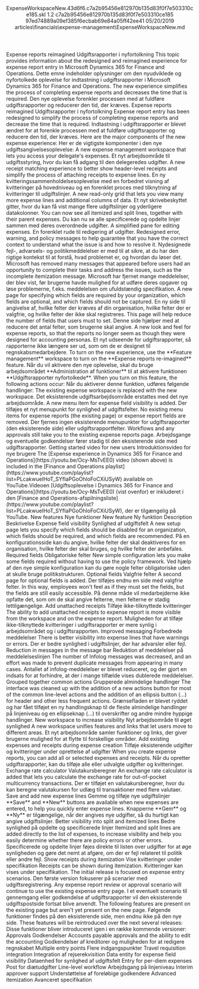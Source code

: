 <?xml version="1.0" encoding="UTF-8"?>
<xliff xmlns:logoport="urn:logoport:xliffeditor:xliff-extras:1.0" xmlns:tilt="urn:logoport:xliffeditor:tilt-non-translatables:1.0" xmlns:xsi="http://www.w3.org/2001/XMLSchema-instance" xmlns="urn:oasis:names:tc:xliff:document:1.2" xmlns:xliffext="urn:microsoft:content:schema:xliffextensions" version="1.2" xsi:schemaLocation="urn:oasis:names:tc:xliff:document:1.2 xliff-core-1.2-transitional.xsd">
  <file datatype="xml" source-language="en-US" original="ExpenseWorkspaceNew.md" target-language="da-DK">
    <header>
      <tool tool-company="Microsoft" tool-version="1.0-7889195" tool-name="mdxliff" tool-id="mdxliff"/>
      <xliffext:skl_file_name>ExpenseWorkspaceNew.43d6f6.c7a2b95456e812970b135d83f0f7e503310ce185.skl</xliffext:skl_file_name>
      <xliffext:version>1.2</xliffext:version>
      <xliffext:ms.openlocfilehash>c7a2b95456e812970b135d83f0f7e503310ce185</xliffext:ms.openlocfilehash>
      <xliffext:ms.sourcegitcommit>97ed74889a09ef385f6ecbab69e84a05ff42ee41</xliffext:ms.sourcegitcommit>
      <xliffext:ms.lasthandoff>05/20/2019</xliffext:ms.lasthandoff>
      <xliffext:ms.openlocfilepath>articles\financials\expense-management\ExpenseWorkspaceNew.md</xliffext:ms.openlocfilepath>
    </header>
    <body>
      <group extype="content" id="content">
        <trans-unit xml:space="preserve" translate="yes" id="101" restype="x-metadata">
          <source>Expense reports reimagined</source>
        <target logoport:matchpercent="101" state="translated" state-qualifier="leveraged-tm">Udgiftsrapporter i nyfortolkning</target></trans-unit>
        <trans-unit xml:space="preserve" translate="yes" id="102" restype="x-metadata">
          <source>This topic provides information about the redesigned and reimagined experience for expense report entry in Microsoft Dynamics 365 for Finance and Operations.</source>
        <target logoport:matchpercent="101" state="translated" state-qualifier="leveraged-tm">Dette emne indeholder oplysninger om den nyudviklede og nyfortolkede oplevelse for indtastning i udgiftsrapporter i Microsoft Dynamics 365 for Finance and Operations.</target></trans-unit>
        <trans-unit xml:space="preserve" translate="yes" id="103" restype="x-metadata">
          <source>The new experience simplifies the process of completing expense reports and decreases the time that is required.</source>
        <target logoport:matchpercent="101" state="translated" state-qualifier="leveraged-tm">Den nye oplevelse forenkler processen med at fuldføre udgiftsrapporter og reducerer den tid, der kræves.</target></trans-unit>
        <trans-unit xml:space="preserve" translate="yes" id="104">
          <source>Expense reports reimagined</source>
        <target logoport:matchpercent="101" state="translated" state-qualifier="leveraged-tm">Udgiftsrapporter i nyfortolkning</target></trans-unit>
        <trans-unit xml:space="preserve" translate="yes" id="105">
          <source>Expense report entry has been redesigned to simplify the process of completing expense reports and decrease the time that is required.</source>
        <target logoport:matchpercent="101" state="translated" state-qualifier="leveraged-tm">Indtastning i udgiftsrapporter er blevet ændret for at forenkle processen med at fuldføre udgiftsrapporter og reducere den tid, der kræves.</target></trans-unit>
        <trans-unit xml:space="preserve" translate="yes" id="106">
          <source>Here are the major components of the new expense experience:</source>
        <target logoport:matchpercent="101" state="translated" state-qualifier="leveraged-tm">Her er de vigtigste komponenter i den nye udgiftsangivelsesoplevelse:</target></trans-unit>
        <trans-unit xml:space="preserve" translate="yes" id="107">
          <source>A new expense management workspace that lets you access your delegate's expenses.</source>
        <target logoport:matchpercent="101" state="translated" state-qualifier="leveraged-tm">Et nyt arbejdsområde til udgiftsstyring, hvor du kan få adgang til den delegeredes udgifter.</target></trans-unit>
        <trans-unit xml:space="preserve" translate="yes" id="108">
          <source>A new receipt matching experience to better show header-level receipts and simplify the process of attaching receipts to expense lines.</source>
        <target logoport:matchpercent="101" state="translated" state-qualifier="leveraged-tm">En ny kvitteringssammenholdelsesoplevelse med en forbedret visning af kvitteringer på hovedniveau og en forenklet proces med tilknytning af kvitteringer til udgiftslinjer.</target></trans-unit>
        <trans-unit xml:space="preserve" translate="yes" id="109">
          <source>A new read-only grid that lets you view many more expense lines and additional columns of data.</source>
        <target logoport:matchpercent="101" state="translated" state-qualifier="leveraged-tm">Et nyt skrivebeskyttet gitter, hvor du kan få vist mange flere udgiftslinjer og yderligere datakolonner.</target></trans-unit>
        <trans-unit xml:space="preserve" translate="yes" id="110">
          <source>You can now see all itemized and split lines, together with their parent expenses.</source>
        <target logoport:matchpercent="101" state="translated" state-qualifier="leveraged-tm">Du kan nu se alle specificerede og opdelte linjer sammen med deres overordnede udgifter.</target></trans-unit>
        <trans-unit xml:space="preserve" translate="yes" id="111">
          <source>A simplified pane for editing expenses.</source>
        <target logoport:matchpercent="101" state="translated" state-qualifier="leveraged-tm">En forenklet rude til redigering af udgifter.</target></trans-unit>
        <trans-unit xml:space="preserve" translate="yes" id="112">
          <source>Redesigned error, warning, and policy messages to help guarantee that you have the correct context to understand what the issue is and how to resolve it.</source>
        <target logoport:matchpercent="101" state="translated" state-qualifier="leveraged-tm">Nydesignede fejl-, advarsels- og politikmeddelelser er med til at sikre, at du har den rigtige kontekst til at forstå, hvad problemet er, og hvordan du løser det.</target></trans-unit>
        <trans-unit xml:space="preserve" translate="yes" id="113">
          <source>Microsoft has removed many messages that appeared before users had an opportunity to complete their tasks and address the issues, such as the incomplete itemization message.</source>
        <target logoport:matchpercent="101" state="translated" state-qualifier="leveraged-tm">Microsoft har fjernet mange meddelelser, der blev vist, før brugerne havde mulighed for at udføre deres opgaver og løse problemerne, f.eks. meddelelsen om ufuldstændig specifikation.</target></trans-unit>
        <trans-unit xml:space="preserve" translate="yes" id="114">
          <source>A new page for specifying which fields are required by your organization, which fields are optional, and which fields should not be captured.</source>
        <target logoport:matchpercent="101" state="translated" state-qualifier="leveraged-tm">En ny side til angivelse af, hvilke felter der kræves af din organisation, hvilke felter der er valgfrie, og hvilke felter der ikke skal registreres.</target></trans-unit>
        <trans-unit xml:space="preserve" translate="yes" id="115">
          <source>This page will help reduce the number of fields that users must to set.</source>
        <target logoport:matchpercent="101" state="translated" state-qualifier="leveraged-tm">Denne side hjælper med at reducere det antal felter, som brugerne skal angive.</target></trans-unit>
        <trans-unit xml:space="preserve" translate="yes" id="116">
          <source>A new look and feel for expense reports, so that the reports no longer seem as though they were designed for accounting personas.</source>
        <target logoport:matchpercent="101" state="translated" state-qualifier="leveraged-tm">Et nyt udseende for udgiftsrapporter, så rapporterne ikke længere ser ud, som om de er designet til regnskabsmedarbejdere.</target></trans-unit>
        <trans-unit xml:space="preserve" translate="yes" id="117">
          <source>To turn on the new experience, use the <bpt id="p1">**</bpt>Feature management<ept id="p1">**</ept> workspace to turn on the <bpt id="p2">**</bpt>Expense reports re-imagined<ept id="p2">**</ept> feature.</source>
        <target logoport:matchpercent="101" state="translated" state-qualifier="leveraged-tm">Når du vil aktivere den nye oplevelse, skal du bruge arbejdsområdet <bpt id="p1">**</bpt>Administration af funktioner<ept id="p1">**</ept> til at aktivere funktionen <bpt id="p2">**</bpt>Udgiftsrapporter nyfortolkede<ept id="p2">**</ept>.</target></trans-unit>
        <trans-unit xml:space="preserve" translate="yes" id="118">
          <source>When you turn on this feature, the following actions occur:</source>
        <target logoport:matchpercent="101" state="translated" state-qualifier="leveraged-tm">Når du aktiverer denne funktion, udføres følgende handlinger:</target></trans-unit>
        <trans-unit xml:space="preserve" translate="yes" id="119">
          <source>The existing expense workspace is replaced with the new workspace.</source>
        <target logoport:matchpercent="101" state="translated" state-qualifier="leveraged-tm">Det eksisterende udgiftsarbejdsområde erstattes med det nye arbejdsområde.</target></trans-unit>
        <trans-unit xml:space="preserve" translate="yes" id="120">
          <source>A new menu item for expense field visibility is added.</source>
        <target logoport:matchpercent="101" state="translated" state-qualifier="leveraged-tm">Der tilføjes et nyt menupunkt for synlighed af udgiftsfelter.</target></trans-unit>
        <trans-unit xml:space="preserve" translate="yes" id="121">
          <source>No existing menu items for expense reports (the existing page) or expense report fields are removed.</source>
        <target logoport:matchpercent="101" state="translated" state-qualifier="leveraged-tm">Der fjernes ingen eksisterende menupunkter for udgiftsrapporter (den eksisterende side) eller udgiftsrapportfelter.</target></trans-unit>
        <trans-unit xml:space="preserve" translate="yes" id="122">
          <source>Workflows and any approvals still take you to the existing expense reports page.</source>
        <target logoport:matchpercent="100" state="translated" state-qualifier="leveraged-tm">Arbejdsgange og eventuelle godkendelser fører stadig til den eksisterende side med udgiftsrapporter.</target></trans-unit>
        <trans-unit xml:space="preserve" translate="yes" id="123">
          <source>Getting started video for new users</source>
        <target logoport:matchpercent="100" state="translated" state-qualifier="leveraged-tm">Introduktionsvideo for nye brugere</target></trans-unit>
        <trans-unit xml:space="preserve" translate="yes" id="124">
          <source>The <bpt id="p1">[</bpt>Expense experience in Dynamics 365 for Finance and Operations<ept id="p1">](https://youtu.be/Ocy-MsTvEE0)</ept> video (shown above) is included in the <bpt id="p2">[</bpt>Finance and Operations playlist<ept id="p2">](https://www.youtube.com/playlist?list=PLcakwueIHoT_SYfIaPGoOhloFoCXiUSyW)</ept> available on YouTube.</source><target logoport:matchpercent="70" state="translated" state-qualifier="leveraged-mt">Videoen <bpt id="p1">[</bpt>Udgiftsoplevelse i Dynamics 365 for Finance and Operations<ept id="p1">](https://youtu.be/Ocy-MsTvEE0)</ept> (vist ovenfor) er inkluderet i den <bpt id="p2">[</bpt>Finance and Operations-afspilningsliste<ept id="p2">](https://www.youtube.com/playlist?list=PLcakwueIHoT_SYfIaPGoOhloFoCXiUSyW)</ept>, der er tilgængelig på YouTube.</target>
        </trans-unit>
        <trans-unit xml:space="preserve" translate="yes" id="125">
          <source>New features</source>
        <target logoport:matchpercent="100" state="translated" state-qualifier="leveraged-tm">Nye funktioner</target></trans-unit>
        <trans-unit xml:space="preserve" translate="yes" id="126">
          <source>New feature</source>
        <target logoport:matchpercent="100" state="translated" state-qualifier="leveraged-tm">Ny funktion</target></trans-unit>
        <trans-unit xml:space="preserve" translate="yes" id="127">
          <source>Description</source>
        <target logoport:matchpercent="100" state="translated" state-qualifier="leveraged-tm">Beskrivelse</target></trans-unit>
        <trans-unit xml:space="preserve" translate="yes" id="128">
          <source>Expense field visibility</source>
        <target logoport:matchpercent="100" state="translated" state-qualifier="leveraged-tm">Synlighed af udgiftsfelt</target></trans-unit>
        <trans-unit xml:space="preserve" translate="yes" id="129">
          <source>A new setup page lets you specify which fields should be disabled for an organization, which fields should be required, and which fields are recommended.</source>
        <target logoport:matchpercent="101" state="translated" state-qualifier="leveraged-tm">På en konfigurationsside kan du angive, hvilke felter der skal deaktiveres for en organisation, hvilke felter der skal bruges, og hvilke felter der anbefales.</target></trans-unit>
        <trans-unit xml:space="preserve" translate="yes" id="130">
          <source>Required fields</source>
        <target logoport:matchpercent="101" state="translated" state-qualifier="leveraged-tm">Obligatoriske felter</target></trans-unit>
        <trans-unit xml:space="preserve" translate="yes" id="131">
          <source>New simple configuration lets you make some fields required without having to use the policy framework.</source>
        <target logoport:matchpercent="101" state="translated" state-qualifier="leveraged-tm">Ved hjælp af den nye simple konfiguration kan du gøre nogle felter obligatoriske uden at skulle bruge politikstrukturen.</target></trans-unit>
        <trans-unit xml:space="preserve" translate="yes" id="132">
          <source>Optional fields</source>
        <target logoport:matchpercent="101" state="translated" state-qualifier="leveraged-tm">Valgfrie felter</target></trans-unit>
        <trans-unit xml:space="preserve" translate="yes" id="133">
          <source>A second page for optional fields is added.</source>
        <target logoport:matchpercent="101" state="translated" state-qualifier="leveraged-tm">Der tilføjes endnu en side med valgfrie felter.</target></trans-unit>
        <trans-unit xml:space="preserve" translate="yes" id="134">
          <source>In this way, employees won't feel as if they must set the fields, but the fields are still easily accessible.</source>
        <target logoport:matchpercent="101" state="translated" state-qualifier="leveraged-tm">På denne måde vil medarbejderne ikke opfatte det, som om de skal angive felterne, men felterne er stadig lettilgængelige.</target></trans-unit>
        <trans-unit xml:space="preserve" translate="yes" id="135">
          <source>Add unattached receipts</source>
        <target logoport:matchpercent="101" state="translated" state-qualifier="leveraged-tm">Tilføje ikke-tilknyttede kvitteringer</target></trans-unit>
        <trans-unit xml:space="preserve" translate="yes" id="136">
          <source>The ability to add unattached receipts to expense report is more visible from the workspace and on the expense report.</source>
        <target logoport:matchpercent="101" state="translated" state-qualifier="leveraged-tm">Muligheden for at tilføje ikke-tilknyttede kvitteringer i udgiftsrapporter er mere synlig i arbejdsområdet og i udgiftsrapporten.</target></trans-unit>
        <trans-unit xml:space="preserve" translate="yes" id="137">
          <source>Improved messaging</source>
        <target logoport:matchpercent="101" state="translated" state-qualifier="leveraged-tm">Forbedrede meddelelser</target></trans-unit>
        <trans-unit xml:space="preserve" translate="yes" id="138">
          <source>There is better visibility into expense lines that have warnings or errors.</source>
        <target logoport:matchpercent="101" state="translated" state-qualifier="leveraged-tm">Der er bedre synlighed i udgiftslinjer, der har advarsler eller fejl.</target></trans-unit>
        <trans-unit xml:space="preserve" translate="yes" id="139">
          <source>Reduction in messages in the message bar</source>
        <target logoport:matchpercent="101" state="translated" state-qualifier="leveraged-tm">Reduktion af meddelelser på meddelelseslinjen</target></trans-unit>
        <trans-unit xml:space="preserve" translate="yes" id="140">
          <source>The number of Infolog messages was decreased, and an effort was made to prevent duplicate messages from appearing in many cases.</source>
        <target logoport:matchpercent="101" state="translated" state-qualifier="leveraged-tm">Antallet af infolog-meddelelser er blevet reduceret, og der gjort en indsats for at forhindre, at der i mange tilfælde vises dublerede meddelelser.</target></trans-unit>
        <trans-unit xml:space="preserve" translate="yes" id="141">
          <source>Grouped together common actions</source>
        <target logoport:matchpercent="101" state="translated" state-qualifier="leveraged-tm">Grupperede almindelige handlinger</target></trans-unit>
        <trans-unit xml:space="preserve" translate="yes" id="142">
          <source>The interface was cleaned up with the addition of a new actions button for most of the common line-level actions and the addition of an ellipsis button (...) for header and other less frequent actions.</source>
        <target logoport:matchpercent="101" state="translated" state-qualifier="leveraged-tm">Grænsefladen er blevet ryddet og har fået tilføjet en ny handlingsknap til de fleste almindelige handlinger på linjeniveau og en ellipseknap (...) til overskrifter og andre mindre hyppige handlinger.</target></trans-unit>
        <trans-unit xml:space="preserve" translate="yes" id="143">
          <source>New workspace to increase visibility</source>
        <target logoport:matchpercent="101" state="translated" state-qualifier="leveraged-tm">Nyt arbejdsområde til øget synlighed</target></trans-unit>
        <trans-unit xml:space="preserve" translate="yes" id="144">
          <source>A new workspace unifies features and links that let users move to different areas.</source>
        <target logoport:matchpercent="101" state="translated" state-qualifier="leveraged-tm">Et nyt arbejdsområde samler funktioner og links, der giver brugerne mulighed for at flytte til forskellige områder.</target></trans-unit>
        <trans-unit xml:space="preserve" translate="yes" id="145">
          <source>Add existing expenses and receipts during expense creation</source>
        <target logoport:matchpercent="101" state="translated" state-qualifier="leveraged-tm">Tilføje eksisterende udgifter og kvitteringer under oprettelse af udgifter</target></trans-unit>
        <trans-unit xml:space="preserve" translate="yes" id="146">
          <source>When you create expense reports, you can add all or selected expenses and receipts.</source>
        <target logoport:matchpercent="101" state="translated" state-qualifier="leveraged-tm">Når du opretter udgiftsrapporter, kan du tilføje alle eller udvalgte udgifter og kvitteringer.</target></trans-unit>
        <trans-unit xml:space="preserve" translate="yes" id="147">
          <source>Exchange rate calculator</source>
        <target logoport:matchpercent="101" state="translated" state-qualifier="leveraged-tm">Valutakursberegner</target></trans-unit>
        <trans-unit xml:space="preserve" translate="yes" id="148">
          <source>An exchange rate calculator is added that lets you calculate the exchange rate for out-of-pocket multicurrency transactions.</source>
        <target logoport:matchpercent="101" state="translated" state-qualifier="leveraged-tm">Der er tilføjet en valutakursberegner, hvor du kan beregne valutakursen for udlæg til transaktioner med flere valutaer.</target></trans-unit>
        <trans-unit xml:space="preserve" translate="yes" id="149">
          <source>Save and add new expense lines</source>
        <target logoport:matchpercent="101" state="translated" state-qualifier="leveraged-tm">Gemme og tilføje nye udgiftslinjer</target></trans-unit>
        <trans-unit xml:space="preserve" translate="yes" id="150">
          <source><bpt id="p1">**</bpt>Save<ept id="p1">**</ept> and <bpt id="p2">**</bpt>New<ept id="p2">**</ept> buttons are available when new expenses are entered, to help you quickly enter expense lines.</source>
        <target logoport:matchpercent="101" state="translated" state-qualifier="leveraged-tm">Knapperne <bpt id="p1">**</bpt>Gem<ept id="p1">**</ept> og <bpt id="p2">**</bpt>Ny<ept id="p2">**</ept> er tilgængelige, når der angives nye udgifter, så du hurtigt kan angive udgiftslinjer.</target></trans-unit>
        <trans-unit xml:space="preserve" translate="yes" id="151">
          <source>Better visibility into split and itemized lines</source>
        <target logoport:matchpercent="101" state="translated" state-qualifier="leveraged-tm">Bedre synlighed på opdelte og specificerede linjer</target></trans-unit>
        <trans-unit xml:space="preserve" translate="yes" id="152">
          <source>Itemized and split lines are added directly to the list of expenses, to increase visibility and help you easily determine whether there are policy errors or other errors.</source>
        <target logoport:matchpercent="101" state="translated" state-qualifier="leveraged-tm">Specificerede og opdelte linjer føjes direkte til listen over udgifter for at øge synligheden og gøre det nemt at afgøre, om der er fejl relateret til politik eller andre fejl.</target></trans-unit>
        <trans-unit xml:space="preserve" translate="yes" id="153">
          <source>Show receipts during itemization</source>
        <target logoport:matchpercent="101" state="translated" state-qualifier="leveraged-tm">Vise kvitteringer under specifikation</target></trans-unit>
        <trans-unit xml:space="preserve" translate="yes" id="154">
          <source>Receipts can be shown during itemization.</source>
        <target logoport:matchpercent="101" state="translated" state-qualifier="leveraged-tm">Kvitteringer kan vises under specifikation.</target></trans-unit>
        <trans-unit xml:space="preserve" translate="yes" id="155">
          <source>The initial release is focused on expense entry scenarios.</source>
        <target logoport:matchpercent="101" state="translated" state-qualifier="leveraged-tm">Den første version fokuserer på scenarier med udgiftsregistrering.</target></trans-unit>
        <trans-unit xml:space="preserve" translate="yes" id="156">
          <source>Any expense report review or approval scenario will continue to use the existing expense entry page.</source>
        <target logoport:matchpercent="101" state="translated" state-qualifier="leveraged-tm">I et eventuelt scenario til gennemgang eller godkendelse af udgiftsrapporter vil den eksisterende udgiftspostside fortsat blive anvendt.</target></trans-unit>
        <trans-unit xml:space="preserve" translate="yes" id="157">
          <source>The following features are present on the existing page but aren't yet present on the new page.</source>
        <target logoport:matchpercent="101" state="translated" state-qualifier="leveraged-tm">Følgende funktioner findes på den eksisterende side, men endnu ikke på den nye side.</target></trans-unit>
        <trans-unit xml:space="preserve" translate="yes" id="158">
          <source>These features will be reintroduced over the next several releases:</source>
        <target logoport:matchpercent="101" state="translated" state-qualifier="leveraged-tm">Disse funktioner bliver introduceret igen i en række kommende versioner:</target></trans-unit>
        <trans-unit xml:space="preserve" translate="yes" id="159">
          <source>Approvals</source>
        <target logoport:matchpercent="101" state="translated" state-qualifier="leveraged-tm">Godkendelser</target></trans-unit>
        <trans-unit xml:space="preserve" translate="yes" id="160">
          <source>Accounts payable approvals and the ability to edit the accounting</source>
        <target logoport:matchpercent="101" state="translated" state-qualifier="leveraged-tm">Godkendelser af kreditorer og muligheden for at redigere regnskabet</target></trans-unit>
        <trans-unit xml:space="preserve" translate="yes" id="161">
          <source>Multiple entry points</source>
        <target logoport:matchpercent="101" state="translated" state-qualifier="leveraged-tm">Flere indgangspunkter</target></trans-unit>
        <trans-unit xml:space="preserve" translate="yes" id="162">
          <source>Travel requisition integration</source>
        <target logoport:matchpercent="101" state="translated" state-qualifier="leveraged-tm">Integration af rejserekvisition</target></trans-unit>
        <trans-unit xml:space="preserve" translate="yes" id="163">
          <source>Data entity for expense field visibility</source>
        <target logoport:matchpercent="101" state="translated" state-qualifier="leveraged-tm">Dataenhed for synlighed af udgiftsfelt</target></trans-unit>
        <trans-unit xml:space="preserve" translate="yes" id="164">
          <source>Entry for per-diem expenses</source>
        <target logoport:matchpercent="101" state="translated" state-qualifier="leveraged-tm">Post for diætudgifter</target></trans-unit>
        <trans-unit xml:space="preserve" translate="yes" id="165">
          <source>Line-level workflow</source>
        <target logoport:matchpercent="101" state="translated" state-qualifier="leveraged-tm">Arbejdsgang på linjeniveau</target></trans-unit>
        <trans-unit xml:space="preserve" translate="yes" id="166">
          <source>Interim approver support</source>
        <target logoport:matchpercent="101" state="translated" state-qualifier="leveraged-tm">Understøttelse af foreløbige godkendere</target></trans-unit>
        <trans-unit xml:space="preserve" translate="yes" id="167">
          <source>Advanced itemization</source>
        <target logoport:matchpercent="101" state="translated" state-qualifier="leveraged-tm">Avanceret specifikation</target></trans-unit>
      </group>
    </body>
  </file>
</xliff>